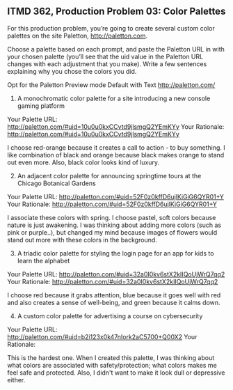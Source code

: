 ## ITMD 362, Production Problem 03: Color Palettes

For this production problem, you’re going to create several custom color palettes on the site
Paletton, http://paletton.com.

Choose a palette based on each prompt, and paste the Paletton URL in with your chosen palette
(you’ll see that the uid value in the Paletton URL changes with each adjustment that you make).
Write a few sentences explaining why you chose the colors you did.

Opt for the Paletton Preview mode Default with Text http://paletton.com/

1. A monochromatic color palette for a site introducing a new console gaming platform

Your Palette URL: http://paletton.com/#uid=10u0u0kxCCvtd9jlsmgQ2YEmKYy
Your Rationale: http://paletton.com/#uid=10u0u0kxCCvtd9jlsmgQ2YEmKYy

I choose red-orange because it creates a call to action - to buy something.
I like combination of black and orange because black makes orange to stand out even more. Also, black color looks kind of luxury.

2. An adjacent color palette for announcing springtime tours at the Chicago Botanical Gardens

Your Palette URL: http://paletton.com/#uid=52F0z0kffD6ujlKiGiG6QYR01+Y
Your Rationale: http://paletton.com/#uid=52F0z0kffD6ujlKiGiG6QYR01+Y

I associate these colors with spring. I choose pastel, soft colors because nature is just awakening. I was thinking about adding more colors (such as pink or purple..), but changed my mind because images of flowers would stand out more with these colors in the background.

3. A triadic color palette for styling the login page for an app for kids to learn the alphabet

Your Palette URL: http://paletton.com/#uid=32a0I0kv6stX2kIIQoUjWrQ7qq2
Your Rationale: http://paletton.com/#uid=32a0I0kv6stX2kIIQoUjWrQ7qq2

I choose red because it grabs attention, blue because it goes well with red and also creates a sense of well-being, and green because it calms down.

4. A custom color palette for advertising a course on cybersecurity

Your Palette URL: http://paletton.com/#uid=b2i123x0k47nIork2aC5700+Q00X2
Your Rationale:

This is the hardest one. When I created this palette, I was thinking about what colors are associated with safety/protection; what colors makes me feel safe and protected. Also, I didn't want to make it look dull or depressive either.
